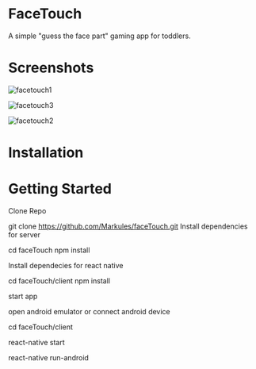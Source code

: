 # FaceTouch
A simple "guess the face part" gaming app for toddlers.

# Screenshots
![facetouch1](https://user-images.githubusercontent.com/21314291/113500792-9e7b2380-9529-11eb-979f-a6d26877a94f.png)

![facetouch3](https://user-images.githubusercontent.com/21314291/113500798-acc93f80-9529-11eb-8ed8-100c9cc2c85d.png)

![facetouch2](https://user-images.githubusercontent.com/21314291/113500800-b05cc680-9529-11eb-8ffd-92dae615edf3.png)

# Installation

# Getting Started
Clone Repo

git clone https://github.com/Markules/faceTouch.git
Install dependencies for server

cd faceTouch
npm install

Install dependecies for react native


cd faceTouch/client
npm install 

start app

open android emulator or connect android device

cd faceTouch/client

react-native start

react-native run-android

